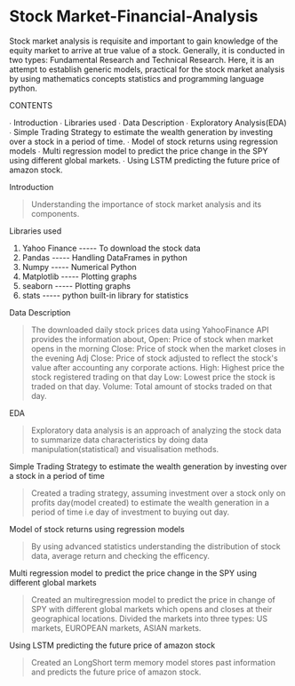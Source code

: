 # Stock Market-Financial-Analysis


Stock market analysis is requisite and important to gain knowledge of the equity market to arrive at true value of a stock. Generally, it is conducted in two types: Fundamental Research and Technical Research. Here, it is an attempt to establish generic models, practical for the stock market analysis by using mathematics concepts statistics and programming language python.

    

CONTENTS

∙ Introduction
∙ Libraries used
∙ Data Description
∙ Exploratory Analysis(EDA)
∙ Simple Trading Strategy to estimate the wealth generation by investing over a stock in a period of time.
∙ Model of stock returns using regression models
∙ Multi regression model to predict the price change in the SPY using different global markets.
∙ Using LSTM predicting the future price of amazon stock.


Introduction
> Understanding the importance of stock market analysis and its components.

Libraries used
1. Yahoo Finance -----  To download the stock data
2. Pandas        -----  Handling DataFrames in python
3. Numpy         -----  Numerical Python
4. Matplotlib    -----  Plotting graphs
5. seaborn       -----  Plotting graphs
6. stats         -----  python built-in library for statistics

Data Description
> The downloaded daily stock prices data using YahooFinance API provides the information about,
Open: Price of stock when market opens in the morning
Close: Price of stock when the market closes in the evening
Adj Close: Price of stock adjusted to reflect the stock's value after accounting any corporate actions.
High: Highest price the stock registered trading on that day
Low: Lowest price the stock is traded on that day.
Volume: Total amount of stocks traded on that day.

EDA
> Exploratory data analysis is an approach of analyzing the stock data to summarize data characteristics by doing data manipulation(statistical) and visualisation methods.

Simple Trading Strategy to estimate the wealth generation by investing over a stock in a period of time
> Created a trading strategy, assuming investment over a stock only on profits day(model created) to estimate the wealth generation in a period of time i.e day of investment to buying out day.

Model of stock returns using regression models
> By using advanced statistics understanding the distribution of stock data, average return and checking the efficency. 

Multi regression model to predict the price change in the SPY using different global markets
> Created an multiregression model to predict the price in change of SPY with different global markets which opens and closes at their geographical locations.
> Divided the markets into three types: US markets, EUROPEAN markets, ASIAN markets.


Using LSTM predicting the future price of amazon stock
> Created an LongShort term memory model stores past information and predicts the future price of amazon stock.

